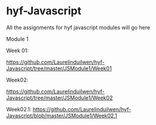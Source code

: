 # hyf-Javascript
All the assignments for hyf javascript modules will go here

Module 1

Week 01:

https://github.com/Laurelinduilwen/hyf-Javascript/tree/master/JSModule1/Week01

Week02:

https://github.com/Laurelinduilwen/hyf-Javascript/tree/master/JSModule1/Week02

Week02.1:
https://github.com/Laurelinduilwen/hyf-Javascript/blob/master/JSModule1/Week02.1
